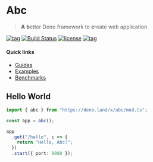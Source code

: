 # Abc

> **A** **b**etter Deno framework to **c**reate web application

[![tag](https://img.shields.io/github/tag/zhmushan/abc.svg)](https://github.com/zhmushan/abc)
[![Build Status](https://github.com/zhmushan/abc/workflows/ci/badge.svg?branch=master)](https://github.com/zhmushan/abc/actions)
[![license](https://img.shields.io/github/license/zhmushan/abc.svg)](https://github.com/zhmushan/abc)
[![tag](https://img.shields.io/badge/deno-v0.30.0-green.svg)](https://github.com/denoland/deno)

#### Quick links

- [Guides](https://deno.land/x/abc/docs/table_of_contents.md)
- [Examples](https://deno.land/x/abc/examples/README.md)
- [Benchmarks](benchmarks/RESULT)

## Hello World

```ts
import { abc } from "https://deno.land/x/abc/mod.ts";

const app = abc();

app
  .get("/hello", c => {
    return "Hello, Abc!";
  })
  .start({ port: 8080 });
```
